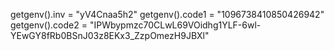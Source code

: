 getgenv().inv = "yV4Cnaa5h2"
getgenv().code1 = "1096738410850426942"
getgenv().code2 = "IPWbypmzc70CLwL69VOidhg1YLF-6wl-YEwGY8fRb0BSnJ03z8EKx3_ZzpOmezH9JBXl"


